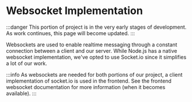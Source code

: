 # Websocket Implementation

:::danger
This portion of project is in the very early stages of development. As work continues, this page will become updated.
:::

Websockets are used to enable realtime messaging through a constant connection between a client and our server. While Node.js has a native websocket implementation, we've opted to use Socket.io since it simplifies a lot of our work.

:::info
As websockets are needed for both portions of our project, a client implementation of socket.io is used in the frontend. See the frontend websocket documentation for more information (when it becomes available).
:::

